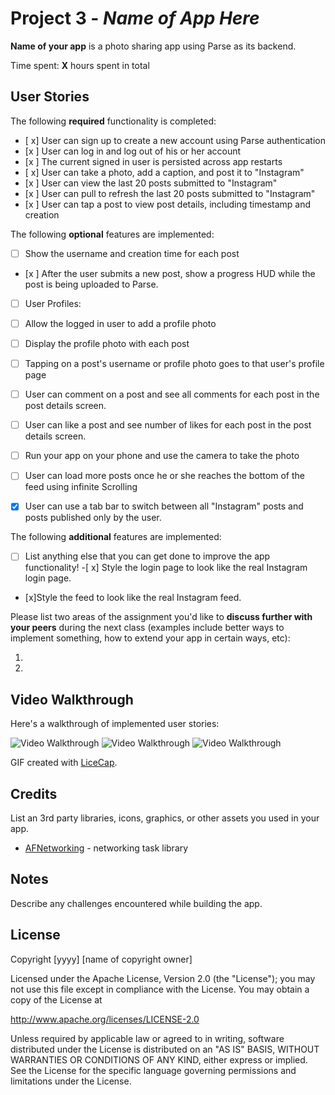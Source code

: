# Project 3 - *Name of App Here*

**Name of your app** is a photo sharing app using Parse as its backend.

Time spent: **X** hours spent in total

## User Stories

The following **required** functionality is completed:

- [ x] User can sign up to create a new account using Parse authentication
- [x ] User can log in and log out of his or her account
- [x ] The current signed in user is persisted across app restarts
- [ x] User can take a photo, add a caption, and post it to "Instagram"
- [x ] User can view the last 20 posts submitted to "Instagram"
- [x ] User can pull to refresh the last 20 posts submitted to "Instagram"
- [x ] User can tap a post to view post details, including timestamp and creation

The following **optional** features are implemented:

- [ ] Show the username and creation time for each post
- [x ] After the user submits a new post, show a progress HUD while the post is being uploaded to Parse.
- [ ] User Profiles:
- [ ] Allow the logged in user to add a profile photo
- [ ] Display the profile photo with each post
- [ ] Tapping on a post's username or profile photo goes to that user's profile page
- [ ] User can comment on a post and see all comments for each post in the post details screen.
- [ ] User can like a post and see number of likes for each post in the post details screen.
- [ ] Run your app on your phone and use the camera to take the photo
- [ ] User can load more posts once he or she reaches the bottom of the feed using infinite Scrolling
- [x] User can use a tab bar to switch between all "Instagram" posts and posts published only by the user.



The following **additional** features are implemented:

- [ ] List anything else that you can get done to improve the app functionality!
-[ x] Style the login page to look like the real Instagram login page.
- [x]Style the feed to look like the real Instagram feed.

Please list two areas of the assignment you'd like to **discuss further with your peers** during the next class (examples include better ways to implement something, how to extend your app in certain ways, etc):

1.
2.

## Video Walkthrough

Here's a walkthrough of implemented user stories:

<img src='http://i.imgur.com/25Kq0ts.gif' title='User logging in' width='' alt='Video Walkthrough' />
<img src='http://i.imgur.com/ZtslUYY.gif' title='User signing in' width='' alt='Video Walkthrough' />
<img src='http://i.imgur.com/HDwQ8wT.gif' title='Launch and Home Screen width='' alt='Video Walkthrough' />



GIF created with [LiceCap](http://www.cockos.com/licecap/).

## Credits

List an 3rd party libraries, icons, graphics, or other assets you used in your app.

- [AFNetworking](https://github.com/AFNetworking/AFNetworking) - networking task library


## Notes

Describe any challenges encountered while building the app.

## License

Copyright [yyyy] [name of copyright owner]

Licensed under the Apache License, Version 2.0 (the "License");
you may not use this file except in compliance with the License.
You may obtain a copy of the License at

http://www.apache.org/licenses/LICENSE-2.0

Unless required by applicable law or agreed to in writing, software
distributed under the License is distributed on an "AS IS" BASIS,
WITHOUT WARRANTIES OR CONDITIONS OF ANY KIND, either express or implied.
See the License for the specific language governing permissions and
limitations under the License.
